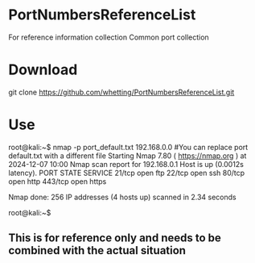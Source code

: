 # PortNumbersReferenceList
For reference information collection Common port collection
# Download
git clone https://github.com/whetting/PortNumbersReferenceList.git
# Use
root@kali:~$ nmap -p port_default.txt 192.168.0.0 #You can replace port default.txt with a different file
Starting Nmap 7.80 ( https://nmap.org ) at 2024-12-07 10:00
Nmap scan report for 192.168.0.1
Host is up (0.0012s latency).
PORT     STATE SERVICE
21/tcp   open  ftp
22/tcp   open  ssh
80/tcp   open  http
443/tcp  open  https

Nmap done: 256 IP addresses (4 hosts up) scanned in 2.34 seconds

root@kali:~$ 

## This is for reference only and needs to be combined with the actual situation